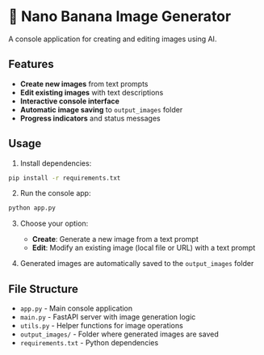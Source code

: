 # 🍌 Nano Banana Image Generator

A console application for creating and editing images using AI.

## Features

- **Create new images** from text prompts
- **Edit existing images** with text descriptions
- **Interactive console interface**
- **Automatic image saving** to `output_images` folder
- **Progress indicators** and status messages

## Usage

1. Install dependencies:
```bash
pip install -r requirements.txt
```

2. Run the console app:
```bash
python app.py
```

3. Choose your option:
   - **Create**: Generate a new image from a text prompt
   - **Edit**: Modify an existing image (local file or URL) with a text prompt

4. Generated images are automatically saved to the `output_images` folder

## File Structure

- `app.py` - Main console application
- `main.py` - FastAPI server with image generation logic
- `utils.py` - Helper functions for image operations
- `output_images/` - Folder where generated images are saved
- `requirements.txt` - Python dependencies